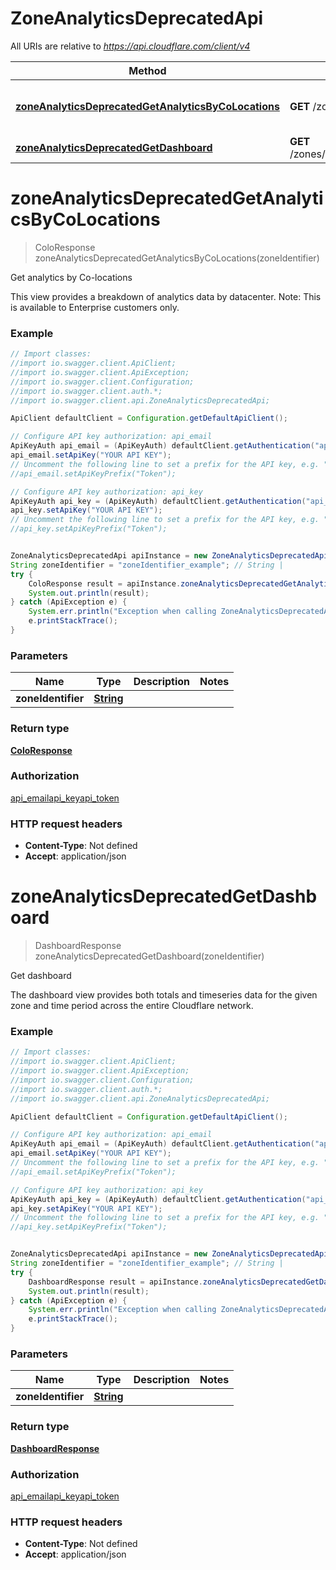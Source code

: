 # ZoneAnalyticsDeprecatedApi

All URIs are relative to *https://api.cloudflare.com/client/v4*

Method | HTTP request | Description
------------- | ------------- | -------------
[**zoneAnalyticsDeprecatedGetAnalyticsByCoLocations**](ZoneAnalyticsDeprecatedApi.md#zoneAnalyticsDeprecatedGetAnalyticsByCoLocations) | **GET** /zones/{zone_identifier}/analytics/colos | Get analytics by Co-locations
[**zoneAnalyticsDeprecatedGetDashboard**](ZoneAnalyticsDeprecatedApi.md#zoneAnalyticsDeprecatedGetDashboard) | **GET** /zones/{zone_identifier}/analytics/dashboard | Get dashboard

<a name="zoneAnalyticsDeprecatedGetAnalyticsByCoLocations"></a>
# **zoneAnalyticsDeprecatedGetAnalyticsByCoLocations**
> ColoResponse zoneAnalyticsDeprecatedGetAnalyticsByCoLocations(zoneIdentifier)

Get analytics by Co-locations

This view provides a breakdown of analytics data by datacenter. Note: This is available to Enterprise customers only.

### Example
```java
// Import classes:
//import io.swagger.client.ApiClient;
//import io.swagger.client.ApiException;
//import io.swagger.client.Configuration;
//import io.swagger.client.auth.*;
//import io.swagger.client.api.ZoneAnalyticsDeprecatedApi;

ApiClient defaultClient = Configuration.getDefaultApiClient();

// Configure API key authorization: api_email
ApiKeyAuth api_email = (ApiKeyAuth) defaultClient.getAuthentication("api_email");
api_email.setApiKey("YOUR API KEY");
// Uncomment the following line to set a prefix for the API key, e.g. "Token" (defaults to null)
//api_email.setApiKeyPrefix("Token");

// Configure API key authorization: api_key
ApiKeyAuth api_key = (ApiKeyAuth) defaultClient.getAuthentication("api_key");
api_key.setApiKey("YOUR API KEY");
// Uncomment the following line to set a prefix for the API key, e.g. "Token" (defaults to null)
//api_key.setApiKeyPrefix("Token");


ZoneAnalyticsDeprecatedApi apiInstance = new ZoneAnalyticsDeprecatedApi();
String zoneIdentifier = "zoneIdentifier_example"; // String | 
try {
    ColoResponse result = apiInstance.zoneAnalyticsDeprecatedGetAnalyticsByCoLocations(zoneIdentifier);
    System.out.println(result);
} catch (ApiException e) {
    System.err.println("Exception when calling ZoneAnalyticsDeprecatedApi#zoneAnalyticsDeprecatedGetAnalyticsByCoLocations");
    e.printStackTrace();
}
```

### Parameters

Name | Type | Description  | Notes
------------- | ------------- | ------------- | -------------
 **zoneIdentifier** | [**String**](.md)|  |

### Return type

[**ColoResponse**](ColoResponse.md)

### Authorization

[api_email](../README.md#api_email)[api_key](../README.md#api_key)[api_token](../README.md#api_token)

### HTTP request headers

 - **Content-Type**: Not defined
 - **Accept**: application/json

<a name="zoneAnalyticsDeprecatedGetDashboard"></a>
# **zoneAnalyticsDeprecatedGetDashboard**
> DashboardResponse zoneAnalyticsDeprecatedGetDashboard(zoneIdentifier)

Get dashboard

The dashboard view provides both totals and timeseries data for the given zone and time period across the entire Cloudflare network.

### Example
```java
// Import classes:
//import io.swagger.client.ApiClient;
//import io.swagger.client.ApiException;
//import io.swagger.client.Configuration;
//import io.swagger.client.auth.*;
//import io.swagger.client.api.ZoneAnalyticsDeprecatedApi;

ApiClient defaultClient = Configuration.getDefaultApiClient();

// Configure API key authorization: api_email
ApiKeyAuth api_email = (ApiKeyAuth) defaultClient.getAuthentication("api_email");
api_email.setApiKey("YOUR API KEY");
// Uncomment the following line to set a prefix for the API key, e.g. "Token" (defaults to null)
//api_email.setApiKeyPrefix("Token");

// Configure API key authorization: api_key
ApiKeyAuth api_key = (ApiKeyAuth) defaultClient.getAuthentication("api_key");
api_key.setApiKey("YOUR API KEY");
// Uncomment the following line to set a prefix for the API key, e.g. "Token" (defaults to null)
//api_key.setApiKeyPrefix("Token");


ZoneAnalyticsDeprecatedApi apiInstance = new ZoneAnalyticsDeprecatedApi();
String zoneIdentifier = "zoneIdentifier_example"; // String | 
try {
    DashboardResponse result = apiInstance.zoneAnalyticsDeprecatedGetDashboard(zoneIdentifier);
    System.out.println(result);
} catch (ApiException e) {
    System.err.println("Exception when calling ZoneAnalyticsDeprecatedApi#zoneAnalyticsDeprecatedGetDashboard");
    e.printStackTrace();
}
```

### Parameters

Name | Type | Description  | Notes
------------- | ------------- | ------------- | -------------
 **zoneIdentifier** | [**String**](.md)|  |

### Return type

[**DashboardResponse**](DashboardResponse.md)

### Authorization

[api_email](../README.md#api_email)[api_key](../README.md#api_key)[api_token](../README.md#api_token)

### HTTP request headers

 - **Content-Type**: Not defined
 - **Accept**: application/json

